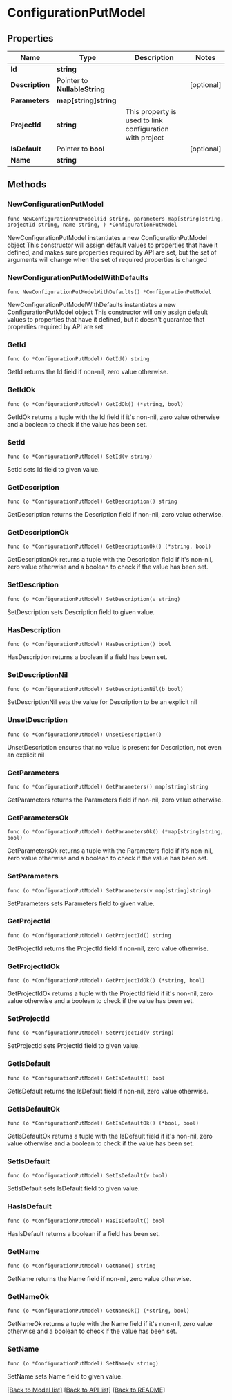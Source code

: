 # ConfigurationPutModel

## Properties

Name | Type | Description | Notes
------------ | ------------- | ------------- | -------------
**Id** | **string** |  | 
**Description** | Pointer to **NullableString** |  | [optional] 
**Parameters** | **map[string]string** |  | 
**ProjectId** | **string** | This property is used to link configuration with project | 
**IsDefault** | Pointer to **bool** |  | [optional] 
**Name** | **string** |  | 

## Methods

### NewConfigurationPutModel

`func NewConfigurationPutModel(id string, parameters map[string]string, projectId string, name string, ) *ConfigurationPutModel`

NewConfigurationPutModel instantiates a new ConfigurationPutModel object
This constructor will assign default values to properties that have it defined,
and makes sure properties required by API are set, but the set of arguments
will change when the set of required properties is changed

### NewConfigurationPutModelWithDefaults

`func NewConfigurationPutModelWithDefaults() *ConfigurationPutModel`

NewConfigurationPutModelWithDefaults instantiates a new ConfigurationPutModel object
This constructor will only assign default values to properties that have it defined,
but it doesn't guarantee that properties required by API are set

### GetId

`func (o *ConfigurationPutModel) GetId() string`

GetId returns the Id field if non-nil, zero value otherwise.

### GetIdOk

`func (o *ConfigurationPutModel) GetIdOk() (*string, bool)`

GetIdOk returns a tuple with the Id field if it's non-nil, zero value otherwise
and a boolean to check if the value has been set.

### SetId

`func (o *ConfigurationPutModel) SetId(v string)`

SetId sets Id field to given value.


### GetDescription

`func (o *ConfigurationPutModel) GetDescription() string`

GetDescription returns the Description field if non-nil, zero value otherwise.

### GetDescriptionOk

`func (o *ConfigurationPutModel) GetDescriptionOk() (*string, bool)`

GetDescriptionOk returns a tuple with the Description field if it's non-nil, zero value otherwise
and a boolean to check if the value has been set.

### SetDescription

`func (o *ConfigurationPutModel) SetDescription(v string)`

SetDescription sets Description field to given value.

### HasDescription

`func (o *ConfigurationPutModel) HasDescription() bool`

HasDescription returns a boolean if a field has been set.

### SetDescriptionNil

`func (o *ConfigurationPutModel) SetDescriptionNil(b bool)`

 SetDescriptionNil sets the value for Description to be an explicit nil

### UnsetDescription
`func (o *ConfigurationPutModel) UnsetDescription()`

UnsetDescription ensures that no value is present for Description, not even an explicit nil
### GetParameters

`func (o *ConfigurationPutModel) GetParameters() map[string]string`

GetParameters returns the Parameters field if non-nil, zero value otherwise.

### GetParametersOk

`func (o *ConfigurationPutModel) GetParametersOk() (*map[string]string, bool)`

GetParametersOk returns a tuple with the Parameters field if it's non-nil, zero value otherwise
and a boolean to check if the value has been set.

### SetParameters

`func (o *ConfigurationPutModel) SetParameters(v map[string]string)`

SetParameters sets Parameters field to given value.


### GetProjectId

`func (o *ConfigurationPutModel) GetProjectId() string`

GetProjectId returns the ProjectId field if non-nil, zero value otherwise.

### GetProjectIdOk

`func (o *ConfigurationPutModel) GetProjectIdOk() (*string, bool)`

GetProjectIdOk returns a tuple with the ProjectId field if it's non-nil, zero value otherwise
and a boolean to check if the value has been set.

### SetProjectId

`func (o *ConfigurationPutModel) SetProjectId(v string)`

SetProjectId sets ProjectId field to given value.


### GetIsDefault

`func (o *ConfigurationPutModel) GetIsDefault() bool`

GetIsDefault returns the IsDefault field if non-nil, zero value otherwise.

### GetIsDefaultOk

`func (o *ConfigurationPutModel) GetIsDefaultOk() (*bool, bool)`

GetIsDefaultOk returns a tuple with the IsDefault field if it's non-nil, zero value otherwise
and a boolean to check if the value has been set.

### SetIsDefault

`func (o *ConfigurationPutModel) SetIsDefault(v bool)`

SetIsDefault sets IsDefault field to given value.

### HasIsDefault

`func (o *ConfigurationPutModel) HasIsDefault() bool`

HasIsDefault returns a boolean if a field has been set.

### GetName

`func (o *ConfigurationPutModel) GetName() string`

GetName returns the Name field if non-nil, zero value otherwise.

### GetNameOk

`func (o *ConfigurationPutModel) GetNameOk() (*string, bool)`

GetNameOk returns a tuple with the Name field if it's non-nil, zero value otherwise
and a boolean to check if the value has been set.

### SetName

`func (o *ConfigurationPutModel) SetName(v string)`

SetName sets Name field to given value.



[[Back to Model list]](../README.md#documentation-for-models) [[Back to API list]](../README.md#documentation-for-api-endpoints) [[Back to README]](../README.md)


